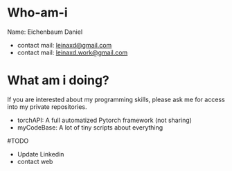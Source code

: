# Who-am-i
Name: Eichenbaum Daniel
- contact mail: leinaxd@gmail.com
- contact mail: leinaxd.work@gmail.com

# What am i doing?
If you are interested about my programming skills, please ask me for access into my private repositories.


- torchAPI: A full automatized Pytorch framework (not sharing)
- myCodeBase: A lot of tiny scripts about everything


#TODO
- Update Linkedin
- contact web
